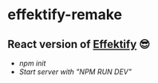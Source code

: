 # effektify-remake


## React version of [Effektify](https://effektify.com) 😎

- *npm init*
- *Start server with "NPM RUN DEV"*


